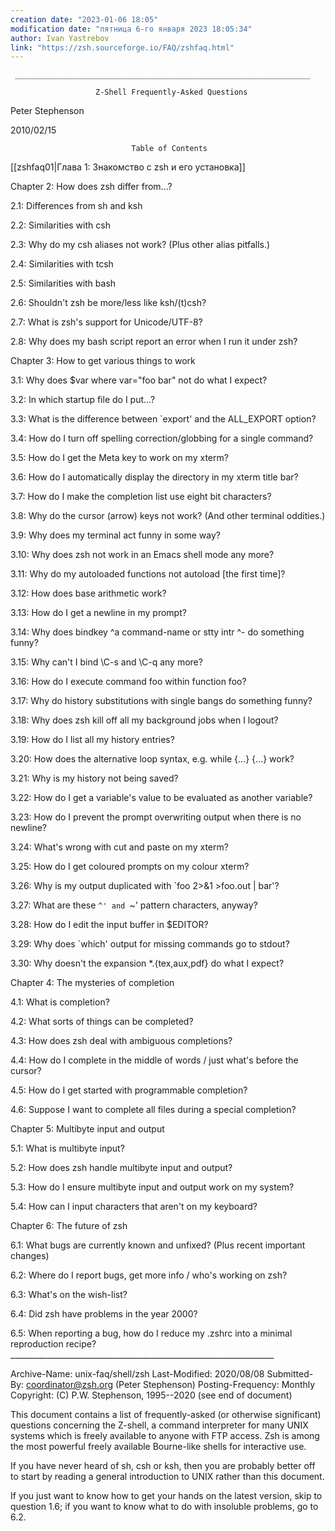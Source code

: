 ```yaml
---
creation date: "2023-01-06 18:05"
modification date: "пятница 6-го января 2023 18:05:34"
author: Ivan Yastrebov
link: "https://zsh.sourceforge.io/FAQ/zshfaq.html"
---
```

     __________________________________________________________________

                       Z-Shell Frequently-Asked Questions

Peter Stephenson

2010/02/15

                               Table of Contents

[[zshfaq01|Глава 1: Знакомство с zsh и его установка]]

Chapter 2: How does zsh differ from...?

  2.1: Differences from sh and ksh

  2.2: Similarities with csh

  2.3: Why do my csh aliases not work? (Plus other alias pitfalls.)

  2.4: Similarities with tcsh

  2.5: Similarities with bash

  2.6: Shouldn't zsh be more/less like ksh/(t)csh?

  2.7: What is zsh's support for Unicode/UTF-8?

  2.8: Why does my bash script report an error when I run it under zsh?

Chapter 3: How to get various things to work

  3.1: Why does $var where var="foo bar" not do what I expect?

  3.2: In which startup file do I put...?

  3.3: What is the difference between `export' and the ALL_EXPORT option?

  3.4: How do I turn off spelling correction/globbing for a single command?

  3.5: How do I get the Meta key to work on my xterm?

  3.6: How do I automatically display the directory in my xterm title bar?

  3.7: How do I make the completion list use eight bit characters?

  3.8: Why do the cursor (arrow) keys not work? (And other terminal oddities.)

  3.9: Why does my terminal act funny in some way?

  3.10: Why does zsh not work in an Emacs shell mode any more?

  3.11: Why do my autoloaded functions not autoload [the first time]?

  3.12: How does base arithmetic work?

  3.13: How do I get a newline in my prompt?

  3.14: Why does bindkey ^a command-name or stty intr ^- do something funny?

  3.15: Why can't I bind \C-s and \C-q any more?

  3.16: How do I execute command foo within function foo?

  3.17: Why do history substitutions with single bangs do something funny?

  3.18: Why does zsh kill off all my background jobs when I logout?

  3.19: How do I list all my history entries?

  3.20: How does the alternative loop syntax, e.g. while {...} {...} work?

  3.21: Why is my history not being saved?

  3.22: How do I get a variable's value to be evaluated as another variable?

  3.23: How do I prevent the prompt overwriting output when there is no newline?

  3.24: What's wrong with cut and paste on my xterm?

  3.25: How do I get coloured prompts on my colour xterm?

  3.26: Why is my output duplicated with `foo 2>&1 >foo.out | bar'?

  3.27: What are these `^' and `~' pattern characters, anyway?

  3.28: How do I edit the input buffer in $EDITOR?

  3.29: Why does `which' output for missing commands go to stdout?

  3.30: Why doesn't the expansion *.{tex,aux,pdf} do what I expect?

Chapter 4: The mysteries of completion

  4.1: What is completion?

  4.2: What sorts of things can be completed?

  4.3: How does zsh deal with ambiguous completions?

  4.4: How do I complete in the middle of words / just what's before the cursor?

  4.5: How do I get started with programmable completion?

  4.6: Suppose I want to complete all files during a special completion?

Chapter 5: Multibyte input and output

  5.1: What is multibyte input?

  5.2: How does zsh handle multibyte input and output?

  5.3: How do I ensure multibyte input and output work on my system?

  5.4: How can I input characters that aren't on my keyboard?

Chapter 6: The future of zsh

  6.1: What bugs are currently known and unfixed? (Plus recent important
  changes)

  6.2: Where do I report bugs, get more info / who's working on zsh?

  6.3: What's on the wish-list?

  6.4: Did zsh have problems in the year 2000?

  6.5: When reporting a bug, how do I reduce my .zshrc into a minimal
  reproduction recipe?
     __________________________________________________________________

   Archive-Name: unix-faq/shell/zsh
   Last-Modified: 2020/08/08
   Submitted-By: coordinator@zsh.org (Peter Stephenson)
   Posting-Frequency: Monthly
   Copyright: (C) P.W. Stephenson, 1995--2020 (see end of document)

   This document contains a list of frequently-asked (or otherwise
   significant) questions concerning the Z-shell, a command interpreter
   for many UNIX systems which is freely available to anyone with FTP
   access. Zsh is among the most powerful freely available Bourne-like
   shells for interactive use.

   If you have never heard of sh, csh or ksh, then you are probably better
   off to start by reading a general introduction to UNIX rather than this
   document.

   If you just want to know how to get your hands on the latest version,
   skip to question 1.6; if you want to know what to do with insoluble
   problems, go to 6.2.
